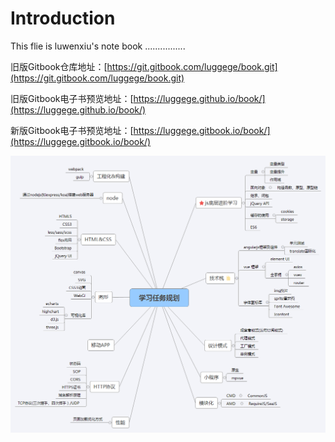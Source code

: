 # Introduction

This flie is luwenxiu's note book  ................

旧版Gitbook仓库地址：[https://git.gitbook.com/luggege/book.git](https://git.gitbook.com/luggege/book.git)

旧版Gitbook电子书预览地址：[https://luggege.github.io/book/](https://luggege.github.io/book/)

新版Gitbook电子书预览地址：[https://luggege.gitbook.io/book/](https://luggege.gitbook.io/book/)

![](/assets/学习任务规划.png)

